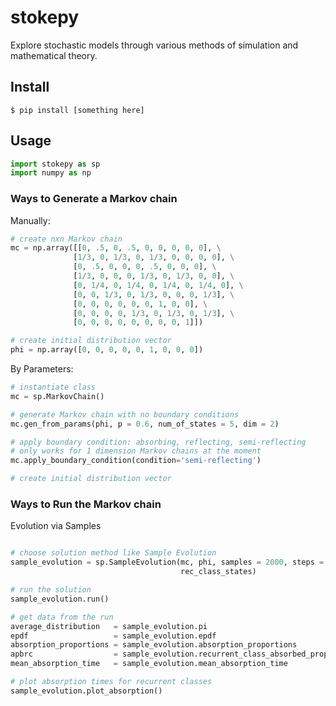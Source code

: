 # stokepy

Explore stochastic models through various methods of simulation and
mathematical theory.

## Install
```
$ pip install [something here]
```

## Usage
```python
import stokepy as sp
import numpy as np
```
### Ways to Generate a Markov chain

Manually:
```python
# create nxn Markov chain
mc = np.array([[0, .5, 0, .5, 0, 0, 0, 0, 0], \
              [1/3, 0, 1/3, 0, 1/3, 0, 0, 0, 0], \
              [0, .5, 0, 0, 0, .5, 0, 0, 0], \
              [1/3, 0, 0, 0, 1/3, 0, 1/3, 0, 0], \
              [0, 1/4, 0, 1/4, 0, 1/4, 0, 1/4, 0], \
              [0, 0, 1/3, 0, 1/3, 0, 0, 0, 1/3], \
              [0, 0, 0, 0, 0, 0, 1, 0, 0], \
              [0, 0, 0, 0, 1/3, 0, 1/3, 0, 1/3], \
              [0, 0, 0, 0, 0, 0, 0, 0, 1]])

# create initial distribution vector
phi = np.array([0, 0, 0, 0, 0, 1, 0, 0, 0])
```
By Parameters:
```python
# instantiate class
mc = sp.MarkovChain()

# generate Markov chain with no boundary conditions
mc.gen_from_params(phi, p = 0.6, num_of_states = 5, dim = 2)

# apply boundary condition: absorbing, reflecting, semi-reflecting
# only works for 1 dimension Markov chains at the moment
mc.apply_boundary_condition(condition='semi-reflecting')

# create initial distribution vector
```

### Ways to Run the Markov chain

Evolution via Samples
```python

# choose solution method like Sample Evolution
sample_evolution = sp.SampleEvolution(mc, phi, samples = 2000, steps = 2000,\
                                      rec_class_states)

# run the solution
sample_evolution.run()

# get data from the run
average_distribution   = sample_evolution.pi
epdf                   = sample_evolution.epdf
absorption_proportions = sample_evolution.absorption_proportions
apbrc                  = sample_evolution.recurrent_class_absorbed_proportions
mean_absorption_time   = sample_evolution.mean_absorption_time

# plot absorption times for recurrent classes
sample_evolution.plot_absorption()
```
